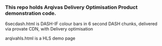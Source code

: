 ### This repo holds Arqivas Delivery Optimisation Product demonstration code.

6secdash.html is DASH-IF colour bars in 6 second DASH chunks, delivered via provate CDN, with Delivery optimisation

arqivahls.html is a HLS demo page
